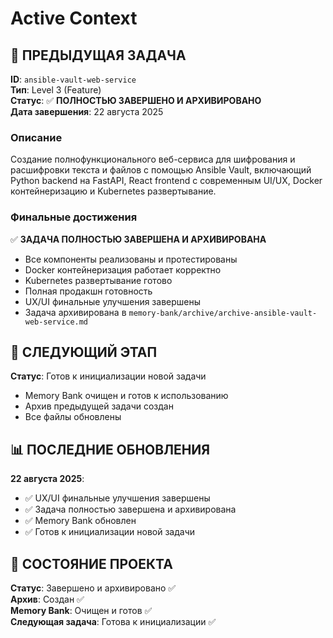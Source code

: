 # Active Context

## 🎯 **ПРЕДЫДУЩАЯ ЗАДАЧА**

**ID**: `ansible-vault-web-service`  
**Тип**: Level 3 (Feature)  
**Статус**: ✅ **ПОЛНОСТЬЮ ЗАВЕРШЕНО И АРХИВИРОВАНО**  
**Дата завершения**: 22 августа 2025

### **Описание**

Создание полнофункционального веб-сервиса для шифрования и расшифровки текста и файлов с помощью Ansible Vault, включающий Python backend на FastAPI, React frontend с современным UI/UX, Docker контейнеризацию и Kubernetes развертывание.

### **Финальные достижения**

✅ **ЗАДАЧА ПОЛНОСТЬЮ ЗАВЕРШЕНА И АРХИВИРОВАНА**

- Все компоненты реализованы и протестированы
- Docker контейнеризация работает корректно
- Kubernetes развертывание готово
- Полная продакшн готовность
- UX/UI финальные улучшения завершены
- Задача архивирована в `memory-bank/archive/archive-ansible-vault-web-service.md`

## 🚀 **СЛЕДУЮЩИЙ ЭТАП**

**Статус**: Готов к инициализации новой задачи

- Memory Bank очищен и готов к использованию
- Архив предыдущей задачи создан
- Все файлы обновлены

## 📊 **ПОСЛЕДНИЕ ОБНОВЛЕНИЯ**

**22 августа 2025**:

- ✅ UX/UI финальные улучшения завершены
- ✅ Задача полностью завершена и архивирована
- ✅ Memory Bank обновлен
- ✅ Готов к инициализации новой задачи

## 🔄 **СОСТОЯНИЕ ПРОЕКТА**

**Статус**: Завершено и архивировано ✅  
**Архив**: Создан ✅  
**Memory Bank**: Очищен и готов ✅  
**Следующая задача**: Готова к инициализации ✅
